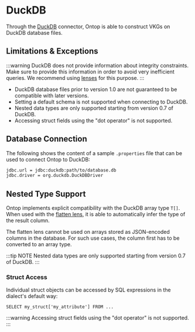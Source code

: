 # DuckDB

Through the [DuckDB](https://duckdb.org) connector, Ontop is able to construct VKGs on DuckDB database files.


## Limitations & Exceptions


:::warning
DuckDB does not provide information about integrity constraints. Make sure to provide this information in order to avoid very inefficient queries. 
We recommend using [lenses](/guide/advanced/lenses) for this purpose.
:::

- DuckDB database files prior to version 1.0 are not guaranteed to be compatible with later versions.
- Setting a default schema is not supported when connecting to DuckDB.
- Nested data types are only supported starting from version 0.7 of DuckDB.
- Accessing struct fields using the "dot operator" is not supported.


## Database Connection

The following shows the content of a sample `.properties` file that can be used to connect Ontop to DuckDB:

```bash
jdbc.url = jdbc:duckdb:path/to/database.db
jdbc.driver = org.duckdb.DuckDBDriver
```

## Nested Type Support

Ontop implements explicit compatibility with the DuckDB array type `T[]`. When used with the [flatten lens](/guide/advanced/lenses#flattenlens), it is able to automatically infer the type of the result column.

The flatten lens cannot be used on arrays stored as JSON-encoded columns in the database. For such use cases, the column first has to be converted to an array type.

:::tip NOTE
Nested data types are only supported starting from version 0.7 of DuckDB.
:::

### Struct Access
 Individual struct objects can be accessed by SQL expressions in the dialect's default way:
```
SELECT my_struct['my_attribute'] FROM ...
```

:::warning
Accessing struct fields using the "dot operator" is not supported.
:::